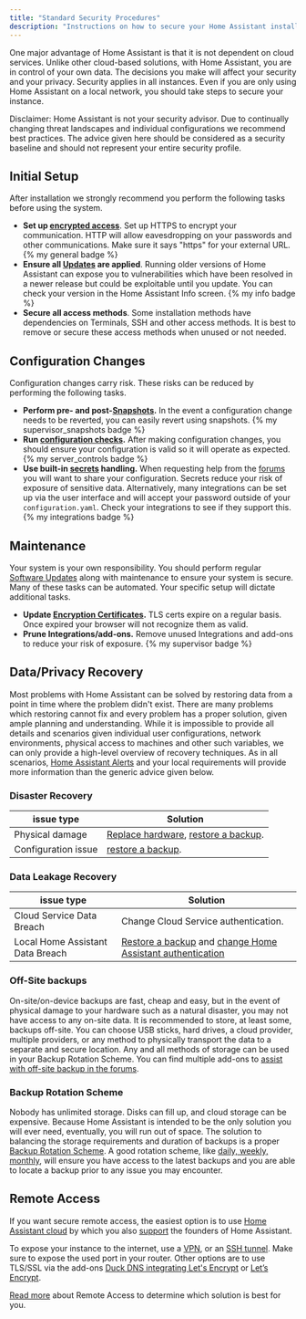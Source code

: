 ```yaml
---
title: "Standard Security Procedures"
description: "Instructions on how to secure your Home Assistant installation."
---
```


One major advantage of Home Assistant is that it is not dependent on cloud services. Unlike other cloud-based solutions, with Home Assistant, you are in control of your own data. The decisions you make will affect your security and your privacy. Security applies in all instances. Even if you are only using Home Assistant on a local network, you should take steps to secure your instance.

<div class="info">
Disclaimer: Home Assistant is not your security advisor. Due to continually changing threat landscapes and individual configurations we recommend best practices. The advice given here should be considered as a security baseline and should not represent your entire security profile.
</div>

## Initial Setup

After installation we strongly recommend you perform the following tasks before using the system.

* **Set up [encrypted access](/docs/configuration/securing/#remote-access)**.  Set up HTTPS to encrypt your communication. HTTP will allow eavesdropping on your passwords and other communications.  Make sure it says "https" for your external URL.<br>
{% my general badge %}
* **Ensure all [Updates](/common-tasks/os/#update) are applied**. Running older versions of Home Assistant can expose you to vulnerabilities which have been resolved in a newer release but could be exploitable until you update. You can check your version in the Home Assistant Info screen.
{% my info badge %}
* **Secure all access methods**. Some installation methods have dependencies on Terminals, SSH and other access methods. It is best to remove or secure these access methods when unused or not needed.  

## Configuration Changes

Configuration changes carry risk. These risks can be reduced by performing the following tasks.

* **Perform pre- and post-[Snapshots](/common-tasks/os/#snapshots).** In the event a configuration change needs to be reverted, you can easily revert using snapshots.
{% my supervisor_snapshots badge %}
* **Run [configuration checks](/common-tasks/os/#configuration-check).** After making configuration changes, you should ensure your configuration is valid so it will operate as expected.
{% my server_controls badge %}
* **Use built-in [secrets](/docs/configuration/secrets/) handling.** When requesting help from the [forums](https://community.home-assistant.io/) you will want to share your configuration. Secrets reduce your risk of exposure of sensitive data. Alternatively, many integrations can be set up via the user interface and will accept your password outside of your `configuration.yaml`. Check your integrations to see if they support this.
{% my integrations badge %}

## Maintenance

Your system is your own responsibility. You should perform regular [Software Updates](/common-tasks/os/#update) along with maintenance to ensure your system is secure. Many of these tasks can be automated. Your specific setup will dictate additional tasks.

* **Update [Encryption Certificates](/docs/configuration/securing/#remote-access).** TLS certs expire on a regular basis. Once expired your browser will not recognize them as valid.
* **Prune Integrations/add-ons.** Remove unused Integrations and add-ons to reduce your risk of exposure.
{% my supervisor badge %}

## Data/Privacy Recovery

Most problems with Home Assistant can be solved by restoring data from a point in time where the problem didn't exist. There are many problems which restoring cannot fix and every problem has a proper solution, given ample planning and understanding. While it is impossible to provide all details and scenarios given individual user configurations, network environments, physical access to machines and other such variables, we can only provide a high-level overview of recovery techniques. As in all scenarios, [Home Assistant Alerts](https://alerts.home-assistant.io/) and your local requirements will provide more information than the generic advice given below.

### Disaster Recovery

| issue type | Solution|
|---|---|
| Physical damage | [Replace hardware](https://www.home-assistant.io/installation/), [restore a backup](https://www.home-assistant.io/common-tasks/os/#restoring-a-snapshot-on-a-new-install). |
| Configuration issue | [restore a backup](https://www.home-assistant.io/common-tasks/os/#restoring-a-snapshot-on-a-new-install).|

### Data Leakage Recovery

| issue type | Solution|
|---|---|
| Cloud Service Data Breach | Change Cloud Service authentication. |
| Local Home Assistant Data Breach | [Restore a backup](https://www.home-assistant.io/common-tasks/os/#restoring-a-snapshot-on-a-new-install) and [change Home Assistant authentication](https://www.home-assistant.io/docs/locked_out/#home-assistant-including-supervised) |

### Off-Site backups

On-site/on-device backups are fast, cheap and easy, but in the event of physical damage to your hardware such as a natural disaster, you may not have access to any on-site data. It is recommended to store, at least some, backups off-site. You can choose USB sticks, hard drives, a cloud provider, multiple providers, or any method to physically transport the data to a separate and secure location. Any and all methods of storage can be used in your Backup Rotation Scheme. You can find multiple add-ons to [assist with off-site backup in the forums](https://community.home-assistant.io/search?q=tag%3Ahassio-addon%20backup%20).

### Backup Rotation Scheme

Nobody has unlimited storage. Disks can fill up, and cloud storage can be expensive. Because Home Assistant is intended to be the only solution you will ever need, eventually, you will run out of space. The solution to balancing the storage requirements and duration of backups is a proper [Backup Rotation Scheme](https://en.wikipedia.org/wiki/Backup_rotation_scheme). A good rotation scheme, like [daily, weekly, monthly](https://en.wikipedia.org/wiki/Backup_rotation_scheme#Grandfather-father-son), will ensure you have access to the latest backups and you are able to locate a backup prior to any issue you may encounter.

## Remote Access

If you want secure remote access, the easiest option is to use [Home Assistant cloud](/cloud/) by which you also [support](https://www.nabucasa.com/about) the founders of Home Assistant.

To expose your instance to the internet, use a [VPN](https://pivpn.dev/), or an [SSH tunnel](/blog/2017/11/02/secure-shell-tunnel/). Make sure to expose the used port in your router. Other options are to use TLS/SSL via the add-ons [Duck DNS integrating Let's Encrypt](/integrations/duckdns/) or [Let’s Encrypt](/docs/ecosystem/certificates/lets_encrypt/).

[Read more](/docs/configuration/remote/) about Remote Access to determine which solution is best for you.
